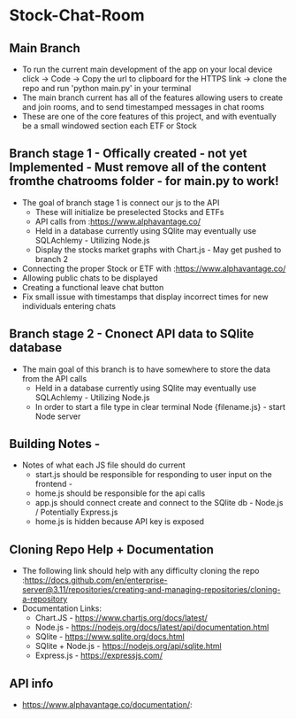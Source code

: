 # Stock-Chat-Room
## Main Branch 
- To run the current main development of the app on your local device click -> Code -> Copy the url to clipboard for the HTTPS link -> clone the repo and run 'python main.py' in your terminal
- The main branch current has all of the features allowing users to create and join rooms, and to send timestamped messages in chat rooms
- These are one of the core features of this project, and with eventually be a small windowed section each ETF or Stock
## Branch stage 1 - Offically created - not yet Implemented - Must remove all of the content fromthe chatrooms folder - for main.py to work!
- The goal of branch stage 1 is connect our js to the API 
    - These will initialize be preselected Stocks and ETFs
    - API calls from :https://www.alphavantage.co/
    - Held in a database currently using SQlite may eventually use SQLAchlemy - Utilizing Node.js
    - Display the stocks market graphs with Chart.js - May get pushed to branch 2
- Connecting the proper Stock or ETF with :https://www.alphavantage.co/
- Allowing public chats to be displayed
- Creating a functional leave chat button 
- Fix small issue with timestamps that display incorrect times for new individuals entering chats

## Branch stage 2 - Cnonect API data to SQlite database 
- The main goal of this branch is to have somewhere to store the data from  the API calls
    - Held in a database currently using SQlite may eventually use SQLAchlemy - Utilizing Node.js
    - In order to start a file type in clear terminal Node {filename.js} - start Node server

## Building Notes - 
- Notes of what each JS file should do current
    - start.js should be responsible for responding to user input on the frontend - 
    - home.js should be responsible for the api calls
    - app.js should connect create and connect to the SQlite db - Node.js / Potentially Express.js
    - home.js is hidden because API key is exposed

## Cloning Repo Help + Documentation
- The following link should help with any difficulty cloning the repo :https://docs.github.com/en/enterprise-server@3.11/repositories/creating-and-managing-repositories/cloning-a-repository
- Documentation Links:
    - Chart.JS - https://www.chartjs.org/docs/latest/
    - Node.js - https://nodejs.org/docs/latest/api/documentation.html
    - SQlite - https://www.sqlite.org/docs.html
    - SQlite + Node.js - https://nodejs.org/api/sqlite.html  
    - Express.js - https://expressjs.com/

## API info 
- https://www.alphavantage.co/documentation/:
